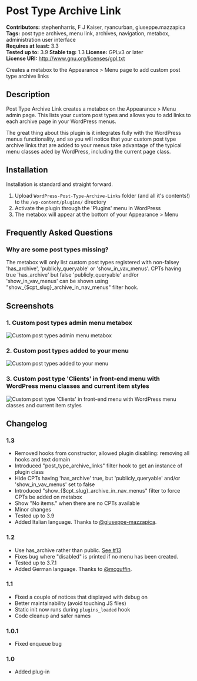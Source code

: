 # Post Type Archive Link #
**Contributors:** stephenharris, F J Kaiser, ryancurban, giuseppe.mazzapica
**Tags:** post type archives, menu link, archives, navigation, metabox, administration user interface  
**Requires at least:** 3.3  
**Tested up to:** 3.9
**Stable tag:** 1.3
**License:** GPLv3 or later  
**License URI:** http://www.gnu.org/licenses/gpl.txt  

Creates a metabox to the Appearance > Menu page to add custom post type archive links

## Description ##

Post Type Archive Link creates a metabox on the Appearance > Menu admin page. This lists your custom post types and allows you to add links to each archive page in your WordPress menus.

The great thing about this plugin is it integrates fully with the WordPress menus functionality, and so you will notice that your custom post type archive links that are added to your menus take advantage of the typical menu classes aded by WordPress, including the current page class.


## Installation ##

Installation is standard and straight forward.

1. Upload `WordPress-Post-Type-Archive-Links` folder (and all it's contents!) to the `/wp-content/plugins/` directory
1. Activate the plugin through the 'Plugins' menu in WordPress
1. The metabox will appear at the bottom of your Appearance > Menu


## Frequently Asked Questions ##

### Why are some post types missing? ###

The metabox will only list custom post types registered with non-falsey 'has_archive', 'publicly_queryable' or 'show_in_vav_menus'.
CPTs having true 'has_archive' but false 'publicly_queryable' and/or 'show_in_vav_menus'
can be shown using "show_{$cpt_slug}_archive_in_nav_menus" filter hook.


## Screenshots ##

### 1. Custom post types admin menu metabox ###
![Custom post types admin menu metabox](/screenshot-1.png)

### 2. Custom post types added to your menu ###
![Custom post types added to your menu](/screenshot-2.png)

### 3. Custom post type 'Clients' in front-end menu with WordPress menu classes and current item styles ###
![Custom post type 'Clients' in front-end menu with WordPress menu classes and current item styles](/screenshot-3.png)



## Changelog ##

### 1.3 ###
* Removed hooks from constructor, allowed plugin disabling: removing all hooks and text domain
* Introduced "post_type_archive_links" filter hook to get an instance of plugin class
* Hide CPTs having 'has_archive' true, but 'publicly_queryable' and/or 'show_in_vav_menus' set to false
* Introduced "show_{$cpt_slug}_archive_in_nav_menus" filter to force CPTs be added on metabox
* Show "No items." when there are no CPTs available
* Minor changes
* Tested up to 3.9
* Added Italian language. Thanks to [@giuseppe-mazzapica](http://gm.zoomlab.it).

### 1.2 ###
* Use has_archive rather than public. [See #13](https://github.com/stephenharris/WordPress-Post-Type-Archive-Links/issues/13)
* Fixes bug where "disabled" is printed if no menu has been created.
* Tested up to 3.7.1
* Added German language. Thanks to [@mcguffin](https://github.com/mcguffin).

### 1.1 ###
* Fixed a couple of notices that displayed with debug on
* Better maintainability (avoid touching JS files)
* Static init now runs during <code>plugins_loaded</code> hook
* Code cleanup and safer names

### 1.0.1 ###
* Fixed enqueue bug

### 1.0 ###
* Added plug-in
